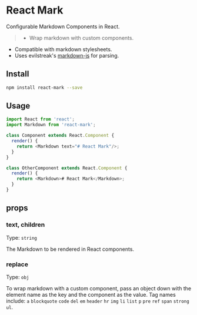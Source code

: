 # React Mark

Configurable Markdown Components in React.

> - Wrap markdown with custom components.
- Compatible with markdown stylesheets.
- Uses evilstreak's [markdown-js](https://github.com/evilstreak/markdown-js) for parsing.

## Install

``` bash
npm install react-mark --save
```

## Usage

``` js
import React from 'react';
import Markdown from 'react-mark';

class Component extends React.Component {
  render() {
    return <Markdown text="# React Mark"/>;
  }
}

class OtherComponent extends React.Component {
  render() {
    return <Markdown># React Mark</Markdown>;
  }
}
```



## props

### text, children
Type: `string`

The Markdown to be rendered in React components.

### replace
Type: `obj`

To wrap markdown with a custom component, pass an object down with the element name as the key and the component as the value. Tag names include: `a` `blockquote` `code` `del` `em` `header` `hr` `img` `li` `list` `p` `pre` `ref` `span` `strong` `ul`. 
